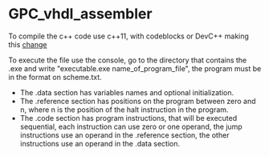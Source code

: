 # GPC_vhdl_assembler

To compile the c++ code use c++11, with codeblocks or DevC++ making this [change](https://stackoverflow.com/questions/16951376/how-to-change-mode-from-c98-mode-in-dev-c-to-a-mode-that-supports-c0x-ran)

To execute the file use the console, go to the directory that contains the .exe and write "executable.exe name_of_program_file", the program must be in the format on scheme.txt.

 - The .data section has variables names and optional initialization.
 - The .reference section has positions on the program between zero and n, where n is the position of the halt instruction in the program.
 - The .code section has program instructions, that will be executed sequential, each instruction can use zero or one operand, the jump instructions use an operand in the .reference section, the other instructions use an operand in the .data section.
